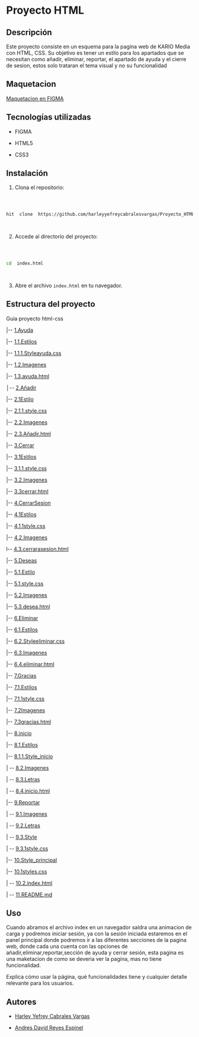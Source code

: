 # Proyecto HTML

  

  

## Descripción

  

Este proyecto consiste en un esquema para la pagina web de KARIO Media con HTML, CSS. Su objetivo es tener un estilo para los apartados que se necesitan como añadir, eliminar, reportar, el apartado de ayuda y el cierre de sesion, estos solo trataran el tema visual y no su funcionalidad

  

## Maquetacion

  

[Maquetacion en FIGMA](https://www.figma.com/design/sKmoK6MVV18NQ9WbS4iPfX/Untitled?node-id=0-1&p=f&t=KmDpsAH6xlzQEaK4-0)

  

  

## Tecnologías utilizadas

  

- FIGMA

  

- HTML5

  

- CSS3

  

  

## Instalación

  

1. Clona el repositorio:

  

```bash

  

hit  clone  https://github.com/harleyyefreycabralesvargas/Proyecto_HTML_S1_Cabrales_Harley-Reyes_Andres

  

```

  

2. Accede al directorio del proyecto:

  

```bash

  

cd  index.html

  

```

  

3. Abre el archivo `index.html` en tu navegador.

  

  

## Estructura del proyecto

  
  
  

Guia proyecto html-css

|-- [1.Ayuda](Ayuda)

  

|-- [1.1.Estilos](Ayuda/Estilos)

  

|-- [1.1.1.Styleayuda.css](Ayuda/Estilos/Styleayuda.css)

  

|-- [1.2.Imagenes](Ayuda/Imagenes)

  

|-- [1.3.ayuda.html](Ayuda/Ayuda.html)

  

│-- [2.Añadir](Añadir)

  

|-- [2.1Estilo](Añadir/Estilo)

  

|-- [2.1.1.style.css](Añadir/Estilo/style.css)

  

|-- [2.2.Imagenes](Añadir/Imagenes)

  

|-- [2.3.Añadir.html](Añadir/Añadir.html)

  

|-- [3.Cerrar](Cerrar)

  

|-- [3.1Estilos](Cerrar/Estilos)

  

|-- [3.1.1.style.css](Cerrar/Estilos/style.css)

  

|-- [3.2.Imagenes](Cerrar/Imagenes)

  

|-- [3.3cerrar.html](Cerrar/cerrar.html)

  

|-- [4.CerrarSesion](CerrarSesion)

  

|-- [4.1Estilos](CerrarSesion/Estilos)

  

|-- [4.1.1style.css](CerrarSesion/Estilos/style.css)

  

|-- [4.2.Imagenes](CerrarSesion/Imagenes)

  

l-- [4.3.cerrarasesion.html](CerrarSesion/cerrarasesion.html)

  

|-- [5.Deseas](Deseas)

  

|-- [5.1.Estilo](Deseas/Estilo)

  

|-- [5.1.style.css](Deseas/Estilo/style.css)

  

|-- [5.2.Imagenes](Desseas/Imagines)

  

|-- [5.3.desea.html](Deseas/desea.html)

  

|-- [6.Eliminar](Eliminar)

  

|-- [6.1.Estilos](Eliminar/Estilos)

  

|-- [6.2.Styleeliminar.css](Eliminar/Estilos/Styleeminar)

  

|-- [6.3.Imagenes](Eliminar/Imagenes)

  

|-- [6.4.eliminar.html](Eliminar/eliminar.html)

  

|-- [7.Gracias](Gracias)

  

|-- [7.1.Estilos](Gracias/Estilos)

  

|-- [7.1.1style.css](Gracias/Estilos/style.css)

  

|-- [7.2Imagenes](Gracias/Imagenes)

  

|-- [7.3gracias.html](Gracias/gracias.html)

  

|-- [8.inicio](inicio)

  

|-- [8.1.Estilos](inicio/Estilos)

  

|-- [8.1.1.Style_inicio](inicio/Estilos/Style_inicio)

  

| -- [8.2.Imagenes](inicio/Imagenes)

  

| -- [8.3.Letras](inicio/Letras)

  

| -- [8.4.inicio.html](inicio/inicio.html)

  

|-- [9.Reportar](Reportar)

  

| -- [9.1.Imagenes](Reportar/Imagenes)

  

| -- [9.2.Letras](Reportar/Letras)

  

| -- [9.3.Style](Reportar/Style)

  

| -- [9.3.1style.css](Reportar/Style/style.css)

  

|-- [10.Style_principal](Style_principal)

  

|-- [10.1styles.css](Style_principal/styles.css)

  

| -- [10.2.index.html](Style_principal/index.html)

  

| -- [11.README.md](README.md)

  
  

## Uso

  

Cuando abramos el archivo index en un navegador saldra una animacion de carga y podremos iniciar sesión, ya con la sesión iniciada estaremos en el panel principal donde podremos ir a las diferentes secciones de la pagina web, donde cada una cuenta con las opciones de añadir,eliminar,reportar,sección de ayuda y cerrar sesión, esta pagina es una maketacion de como se deveria ver la pagina, mas no tiene funcionalidad.

  

  

Explica cómo usar la página, qué funcionalidades tiene y cualquier detalle relevante para los usuarios.

  

  

## Autores

  

- [Harley Yefrey Cabrales Vargas](https://github.com/harleyyefreycabralesvargas)

  

- [Andres David Reyes Espinel](https://github.com/andres8073562)